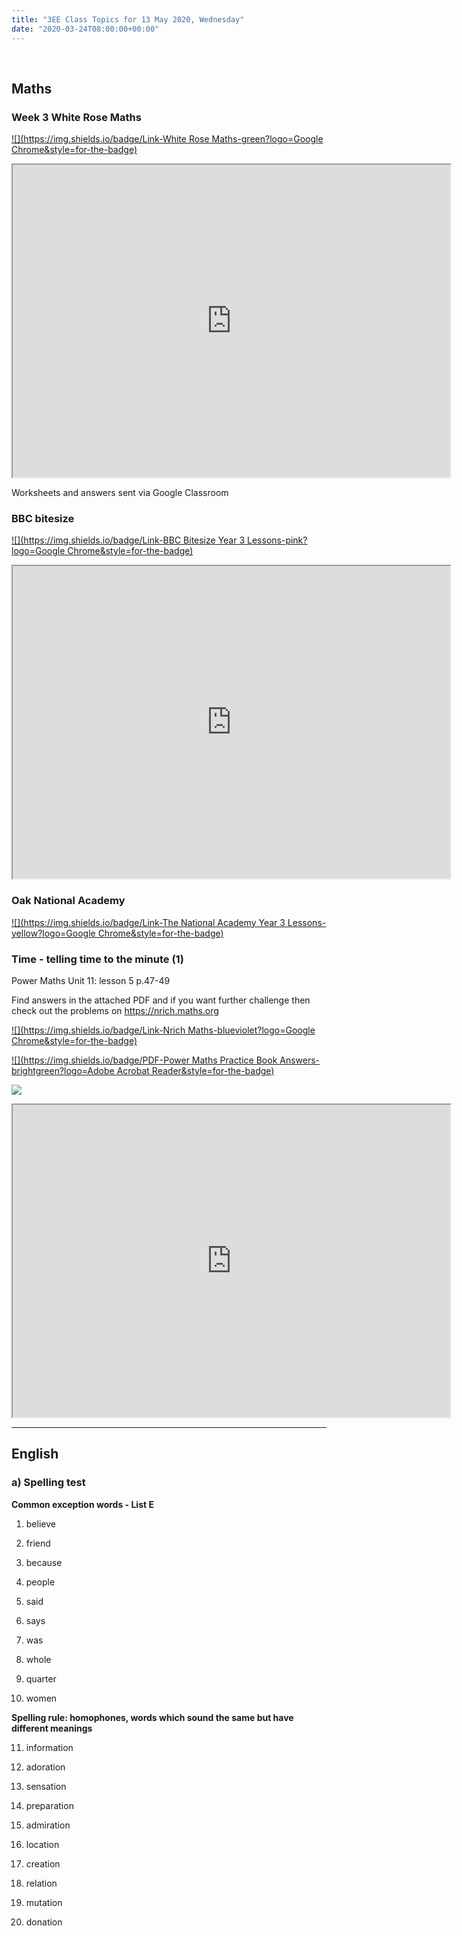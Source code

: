 ```yaml
---
title: "3EE Class Topics for 13 May 2020, Wednesday"
date: "2020-03-24T08:00:00+00:00"
---
```


&nbsp;

## Maths

### Week 3 White Rose Maths

[![](https://img.shields.io/badge/Link-White Rose Maths-green?logo=Google Chrome&style=for-the-badge)](https://whiterosemaths.com/homelearning/year-3/)

<iframe src="https://whiterosemaths.com/homelearning/year-3/" width="700px" height="500px" allowfullscreen /></iframe>

Worksheets and answers sent via Google Classroom

### BBC bitesize

[![](https://img.shields.io/badge/Link-BBC Bitesize Year 3 Lessons-pink?logo=Google Chrome&style=for-the-badge)](https://www.bbc.co.uk/bitesize/tags/zmyxxyc/year-3-lessons/)

<iframe src="https://www.bbc.co.uk/bitesize/tags/zmyxxyc/year-3-lessons/" width="700px" height="500px" allowfullscreen /></iframe>

### Oak National Academy

[![](https://img.shields.io/badge/Link-The National Academy Year 3 Lessons-yellow?logo=Google Chrome&style=for-the-badge)](https://www.thenational.academy/online-classroom/year-3/#schedule)

### Time - telling time to the minute (1)

Power Maths Unit 11: lesson 5 p.47-49

Find answers in the attached PDF and if you want further challenge then check out the problems on https://nrich.maths.org

[![](https://img.shields.io/badge/Link-Nrich Maths-blueviolet?logo=Google Chrome&style=for-the-badge)](https://nrich.maths.org)

[![](https://img.shields.io/badge/PDF-Power Maths Practice Book Answers-brightgreen?logo=Adobe Acrobat Reader&style=for-the-badge)](/docs/powermaths/y3/pm_y3_u11_practicebookanswers.pdf)


[![](/images//powermaths/y3/pm_y3_u11_practicebookanswers.png)](/docs/powermaths/y3/pm_y3_u11_practicebookanswers.pdf)

<iframe src="https://nrich.maths.org" width="700px" height="500px" allowfullscreen /></iframe>

<hr>

## English

### a) Spelling test

**Common exception words - List E**

1. believe

2. friend

3. because

4. people

5. said

6. says

7. was

8. whole

9. quarter

10. women

**Spelling rule: homophones, words which sound the same but have different meanings**

11. information

12. adoration

13. sensation

14. preparation

15. admiration

16. location

17. creation

18. relation

19. mutation

20. donation


<br/>
<br/>

